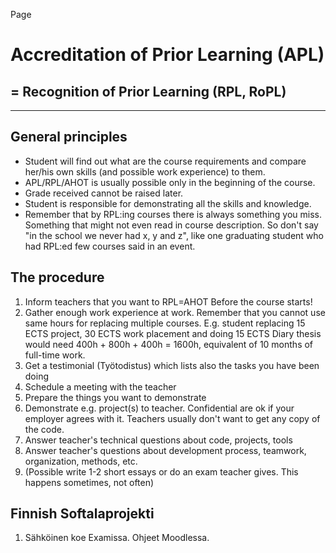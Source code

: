  Page

Accreditation of Prior Learning (APL)
=====================================

\= Recognition of Prior Learning (RPL, RoPL)
--------------------------------------------

* * *

General principles
------------------

*   Student will find out what are the course requirements and compare her/his own skills (and possible work experience) to them.
*   APL/RPL/AHOT is usually possible only in the beginning of the course.
*   Grade received cannot be raised later.
*   Student is responsible for demonstrating all the skills and knowledge.
*   Remember that by RPL:ing courses there is always something you miss. Something that might not even read in course description. So don't say "in the school we never had x, y and z", like one graduating student who had RPL:ed few courses said in an event.

The procedure
-------------

1.  Inform teachers that you want to RPL=AHOT Before the course starts!
1.  Gather enough work experience at work. Remember that you cannot use same hours for replacing multiple courses. E.g. student replacing 15 ECTS project, 30 ECTS work placement and doing 15 ECTS Diary thesis would need 400h + 800h + 400h = 1600h, equivalent of 10 months of full-time work.
1.  Get a testimonial (Työtodistus) which lists also the tasks you have been doing
1.  Schedule a meeting with the teacher
1.  Prepare the things you want to demonstrate
1.  Demonstrate e.g. project(s) to teacher. Confidential are ok if your employer agrees with it. Teachers usually don't want to get any copy of the code.
1.  Answer teacher's technical questions about code, projects, tools
1.  Answer teacher's questions about development process, teamwork, organization, methods, etc.
1.  (Possible write 1-2 short essays or do an exam teacher gives. This happens sometimes, not often)

Finnish Softalaprojekti
-----------------------

1.  Sähköinen koe Examissa. Ohjeet Moodlessa.